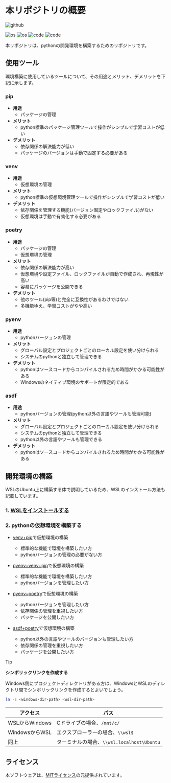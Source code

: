 <!--
    README
 -->

# 本リポジトリの概要

![github](https://img.shields.io/github/license/r-dev95/wsl_ubuntu_python)

![os](https://custom-icon-badges.herokuapp.com/badge/Windows-d3d3d3.svg?logo=windows)
![os](https://custom-icon-badges.herokuapp.com/badge/Ubuntu-d3d3d3.svg?logo=ubuntu)
![code](https://custom-icon-badges.herokuapp.com/badge/python-d3d3d3.svg?logo=python)
![code](https://custom-icon-badges.herokuapp.com/badge/poetry-d3d3d3.svg?logo=poetry)

本リポジトリは、pythonの開発環境を構築するためのリポジトリです。

## 使用ツール

環境構築に使用しているツールについて、その用途とメリット、デメリットを下記に示します。

### pip

* **用途**
  * パッケージの管理
* **メリット**
  * python標準のパッケージ管理ツールで操作がシンプルで学習コストが低い
* **デメリット**
  * 依存関係の解決能力が低い
  * パッケージのバージョンは手動で固定する必要がある

### venv

* **用途**
  * 仮想環境の管理
* **メリット**
  * python標準の仮想環境管理ツールで操作がシンプルで学習コストが低い
* **デメリット**
  * 依存関係を管理する機能(バージョン固定やロックファイル)がない
  * 仮想環境は手動で有効化する必要がある

### poetry

* **用途**
  * パッケージの管理
  * 仮想環境の管理
* **メリット**
  * 依存関係の解決能力が高い
  * 仮想環境や設定ファイル、ロックファイルが自動で作成され、再現性が高い
  * 容易にパッケージを公開できる
* **デメリット**
  * 他のツール(pip等)と完全に互換性があるわけではない
  * 多機能ゆえ、学習コストがやや高い

### pyenv

* **用途**
  * pythonバージョンの管理
* **メリット**
  * グローバル設定とプロジェクトごとのローカル設定を使い分けられる
  * システムのpythonと独立して管理できる
* **デメリット**
  * pythonはソースコードからコンパイルされるため時間がかかる可能性がある
  * Windowsのネイティブ環境のサポートが限定的である

### asdf

* **用途**
  * pythonバージョンの管理(python以外の言語やツールも管理可能)
* **メリット**
  * グローバル設定とプロジェクトごとのローカル設定を使い分けられる
  * システムのpythonと独立して管理できる
  * python以外の言語やツールも管理できる
* **デメリット**
  * pythonはソースコードからコンパイルされるため時間がかかる可能性がある

## 開発環境の構築

WSLのUbuntu上に構築する体で説明しているため、WSLのインストール方法も記載しています。

### 1. [WSLをインストールする](docs/install_wsl.md)

### 2. pythonの仮想環境を構築する

* [venv+pip](docs/build_venv_pip.md)で仮想環境の構築
  * 標準的な機能で環境を構築したい方
  * pythonバージョンの管理の必要がない方

* [pyenv+venv+pip](docs/build_pyenv_venv_pip.md)で仮想環境の構築
  * 標準的な機能で環境を構築したい方
  * pythonバージョンを管理したい方

* [pyenv+poetry](docs/build_pyenv_poetry.md)で仮想環境の構築
  * pythonバージョンを管理したい方
  * 依存関係の管理を重視したい方
  * パッケージを公開したい方

* [asdf+poetry](docs/build_asdf_poetry.md)で仮想環境の構築
  * python以外の言語やツールのバージョンも管理したい方
  * 依存関係の管理を重視したい方
  * パッケージを公開したい方

> [!TIP]
>
> **シンボリックリンクを作成する**
>
> Windows側にプロジェクトディレクトリがある方は、WindowsとWSLのディレクトリ間でシンボリックリンクを作成するとよいでしょう。
>
> ``` bash
> ln -s <windows-dir-path> <wsl-dir-path>
> ```
>
> |アクセス      |パス                                      |
> | ------------ | ---------------------------------------- |
> |WSLからWindows|Cドライブの場合、`/mnt/c/`                |
> |WindowsからWSL|エクスプローラーの場合、`\\wsl$`          |
> |同上          |ターミナルの場合、`\\wsl.localhost\Ubuntu`|

## ライセンス

本ソフトウェアは、[MITライセンス](LICENSE)の元提供されています。
